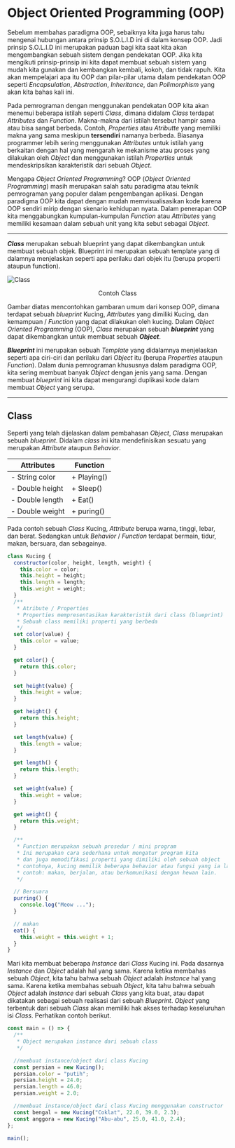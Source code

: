 # Object Oriented Programming (OOP)

Sebelum membahas paradigma OOP, sebaiknya kita juga harus tahu mengenai hubungan antara prinsip S.O.L.I.D ini di dalam konsep OOP. Jadi prinsip S.O.L.I.D ini merupakan paduan bagi kita saat kita akan mengembangkan sebuah sistem dengan pendekatan OOP. Jika kita mengikuti prinsip-prinsip ini kita dapat membuat sebuah sistem yang mudah kita gunakan dan kembangkan kembali, kokoh, dan tidak rapuh. Kita akan mempelajari apa itu OOP dan pilar-pilar utama dalam pendekatan OOP seperti _Encapsulation_, _Abstraction_, _Inheritance_, dan _Polimorphism_ yang akan kita bahas kali ini.

Pada pemrograman dengan menggunakan pendekatan OOP kita akan menemui beberapa istilah seperti _Class_, dimana didalam _Class_ terdapat _Attributes_ dan _Function_. Makna-makna dari istilah tersebut hampir sama atau bisa sangat berbeda. Contoh, _Properties_ atau _Atributte_ yang memiliki makna yang sama meskipun **tersendiri** namanya berbeda. Biasanya programmer lebih sering menggunakan _Attributes_ untuk istilah yang berkaitan dengan hal yang mengarah ke mekanisme atau proses yang dilakukan oleh _Object_ dan menggunakan istilah _Properties_ untuk mendeskripsikan karakteristik dari sebuah _Object_.

Mengapa _Object Oriented Programming_? OOP (_Object Oriented Programming_) masih merupakan salah satu paradigma atau teknik pemrograman yang populer dalam pengembangan aplikasi. Dengan paradigma OOP kita dapat dengan mudah memvisualisasikan kode karena OOP sendiri mirip dengan skenario kehidupan nyata. Dalam penerapan OOP kita menggabungkan kumpulan-kumpulan _Function_ atau _Attributes_ yang memiliki kesamaan dalam sebuah unit yang kita sebut sebagai _Object_.

---

**_Class_** merupakan sebuah blueprint yang dapat dikembangkan untuk membuat sebuah objek. Blueprint ini merupakan sebuah template yang di dalamnya menjelaskan seperti apa perilaku dari objek itu (berupa properti ataupun function).

![Class](https://i.imgur.com/V5ZvA46.png)

<center>

Contoh Class

</center>

Gambar diatas mencontohkan gambaran umum dari konsep OOP, dimana terdapat sebuah _blueprint_ Kucing, _Attributes_ yang dimiliki Kucing, dan kemampuan / _Function_ yang dapat dilakukan oleh kucing. Dalam _Object Oriented Programming_ (OOP), _Class_ merupakan sebuah **_blueprint_** yang dapat dikembangkan untuk membuat sebuah **_Object_**.

**_Blueprint_** ini merupakan sebuah _Template_ yang didalamnya menjelaskan seperti apa ciri-ciri dan perilaku dari _Object_ itu (berupa _Properties_ ataupun _Function_). Dalam dunia pemrograman khususnya dalam paradigma OOP, kita sering membuat banyak _Object_ dengan jenis yang sama. Dengan membuat _blueprint_ ini kita dapat mengurangi duplikasi kode dalam membuat _Object_ yang serupa.

---

## Class

Seperti yang telah dijelaskan dalam pembahasan _Object_, _Class_ merupakan sebuah _blueprint_. Didalam _class_ ini kita mendefinisikan sesuatu yang merupakan _Attribute_ ataupun _Behavior_.

| Attributes      | Function    |
| --------------- | ----------- |
| - String color  | + Playing() |
| - Double height | + Sleep()   |
| - Double length | + Eat()     |
| - Double weight | + puring()  |

Pada contoh sebuah _Class_ Kucing, _Attribute_ berupa warna, tinggi, lebar, dan berat. Sedangkan untuk _Behavior_ / _Function_ terdapat bermain, tidur, makan, bersuara, dan sebagainya.

```Javascript
class Kucing {
  constructor(color, height, length, weight) {
    this.color = color;
    this.height = height;
    this.length = length;
    this.weight = weight;
  }
  /**
   * Atribute / Properties
   * Properties mempresentasikan karakteristik dari class (blueprint)
   * Sebuah class memiliki properti yang berbeda
   */
  set color(value) {
    this.color = value;
  }

  get color() {
    return this.color;
  }

  set height(value) {
    this.height = value;
  }

  get height() {
    return this.height;
  }

  set length(value) {
    this.length = value;
  }

  get length() {
    return this.length;
  }

  set weight(value) {
    this.weight = value;
  }

  get weight() {
    return this.weight;
  }

  /**
   * Function merupakan sebuah prosedur / mini program
   * Ini merupakan cara sederhana untuk mengatur program kita
   * dan juga memodifikasi properti yang dimiliki oleh sebuah object
   * contohnya, kucing memilik beberapa behavior atau fungsi yang ia lakukan
   * contoh: makan, berjalan, atau berkomunikasi dengan hewan lain.
   */

  // Bersuara
  purring() {
    console.log("Meow ...");
  }

  // makan
  eat() {
    this.weight = this.weight + 1;
  }
}
```

Mari kita membuat beberapa _Instance_ dari _Class_ Kucing ini. Pada dasarnya _Instance_ dan _Object_ adalah hal yang sama. Karena ketika membahas sebuah _Object_, kita tahu bahwa sebuah _Object_ adalah _Instance_ hal yang sama. Karena ketika membahas sebuah _Object_, kita tahu bahwa sebuah _Object_ adalah _Instance_ dari sebuah _Class_ yang kita buat, atau dapat dikatakan sebagai sebuah realisasi dari sebuah _Blueprint_. _Object_ yang terbentuk dari sebuah _Class_ akan memiliki hak akses terhadap keseluruhan isi _Class_. Perhatikan contoh berikut.

```javascript
const main = () => {
  /**
   * Object merupakan instance dari sebuah class
   */

  //membuat instance/object dari class Kucing
  const persian = new Kucing();
  persian.color = "putih";
  persian.height = 24.0;
  persian.length = 46.0;
  persian.weight = 2.0;

  //membuat instance/object dari class Kucing menggunakan constructor
  const bengal = new Kucing("Coklat", 22.0, 39.0, 2.3);
  const anggora = new Kucing("Abu-abu", 25.0, 41.0, 2.4);
};

main();
```
